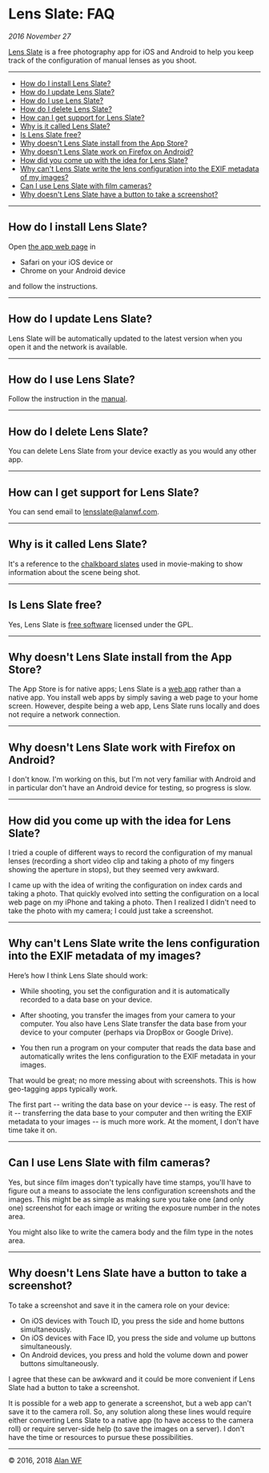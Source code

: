 # Lens Slate: FAQ

_2016 November 27_

[Lens Slate](index.html) is a free photography app for iOS and Android to help you keep track of the configuration of manual lenses as you shoot.

<hr/>

* <a href="#how-install">How do I install Lens Slate?</a>
* <a href="#how-update">How do I update Lens Slate?</a>
* <a href="#how-use">How do I use Lens Slate? </a>
* <a href="#how-delete">How do I delete Lens Slate?</a>
* <a href="#how-support">How can I get support for Lens Slate?</a>
* <a href="#why-called">Why is it called Lens Slate?</a>
* <a href="#is-free">Is Lens Slate free?</a>
* <a href="#why-install">Why doesn't Lens Slate install from the App Store?</a>  
* <a href="#why-android-firefox">Why doesn't Lens Slate work on Firefox on Android?</a>
* <a href="#how-idea">How did you come up with the idea for Lens Slate?</a>
* <a href="#why-not-write-exif">Why can't Lens Slate write the lens configuration into the EXIF metadata of my images?</a>
* <a href="#can-film">Can I use Lens Slate with film cameras?</a>
* <a href="#screenshot-button">Why doesn't Lens Slate have a button to take a screenshot?</a>

<hr/>

<a name="how-install"></a>

## How do I install Lens Slate?

Open [the app web page](app.html) in 
  
  * Safari on your iOS device or
  * Chrome on your Android device
  
and follow the instructions.
  
<hr/>
  
<a name="how-update"></a>

## How do I update Lens Slate?

  Lens Slate will be automatically updated to the latest version when you
open it and the network is available.
 
<hr/>

<a name="how-use"></a>

## How do I use Lens Slate?

  Follow the instruction in the [manual](manual.html).
 
<hr/>

<a name="how-delete"></a>

## How do I delete Lens Slate?

  You can delete Lens Slate from your device exactly as you would any other app. 
  
<hr/>

<a name="how-support"></a>

## How can I get support for Lens Slate?

  You can send email to [lensslate@alanwf.com](mailto:lensslate@alanwf.com).
  
<hr/>

<a name="why-called"></a>

## Why is it called Lens Slate?

  It's a reference to the [chalkboard slates](https://en.wikipedia.org/wiki/Clapperboard) used in movie-making to show information about the scene being shot.
  
<hr/>

<a name="is-free"></a>

## Is Lens Slate free?

  Yes, Lens Slate is [free software](manual.html#license) licensed under the GPL.

<hr/>

<a name="why-install"></a>

## Why doesn't Lens Slate install from the App Store?

  The App Store is for native apps; Lens Slate is a [web app](https://en.wikipedia.org/wiki/Web_application) rather than a native app. You install web apps by simply saving a web page to your home screen. However, despite being a web app, Lens Slate runs locally and does not require a network connection.
  
<hr/>

<a name="why-android-firefox"></a>

## Why doesn't Lens Slate work with Firefox on Android?

  I don't know. I'm working on this, but I'm not very familiar with Android and in particular don't have an Android device for testing, so progress is slow.

<hr/>

<a name="how-idea"></a>

## How did you come up with the idea for Lens Slate?

  I tried a couple of different ways to record the configuration of my manual lenses (recording a short video clip and taking a photo of my fingers showing the aperture in stops), but they seemed very awkward. 
  
  I came up with the idea of writing the configuration on index cards and taking a photo. That quickly evolved into setting the configuration on a local web page on my iPhone and taking a photo. Then I realized I didn't need to take the photo with my camera; I could just take a screenshot.

<hr/>

<a name="why-not-write-exif"></a>

## Why can't Lens Slate write the lens configuration into the EXIF metadata of my images?

Here’s how I think Lens Slate should work:

* While shooting, you set the configuration and it is automatically recorded to a data base on your device.

* After shooting, you transfer the images from your camera to your computer. You also have Lens Slate transfer the data base from your device to your computer (perhaps via DropBox or Google Drive). 

* You then run a program on your computer that reads the data base and automatically writes the lens configuration to the EXIF metadata in your images.

That would be great; no more messing about with screenshots. This is how geo-tagging apps typically work.

The first part -- writing the data base on your device -- is easy. The rest of it -- transferring the data base to your computer and then writing the EXIF metadata to your images -- is much more work. At the moment, I don't have time take it on.

<hr/>

<a name="can-film"></a>

## Can I use Lens Slate with film cameras?

  Yes, but since film images don't typically have time stamps, you'll have to figure out a means to associate the lens configuration screenshots and the images. This might be as simple as making sure you take one (and only one) screenshot for each image or writing the exposure number in the notes area.
  
  You might also like to write the camera body and the film type in the notes area.
  
<hr/>

<a name="screenshot-button"></a>

## Why doesn't Lens Slate have a button to take a screenshot?

To take a screenshot and save it in the camera role on your device:

* On iOS devices with Touch ID, you press the side and home buttons simultaneously.
* On iOS devices with Face ID, you press the side and volume up buttons simultaneously.
* On Android devices, you press and hold the volume down and power buttons simultaneously.

I agree that these can be awkward and it could be more convenient if Lens Slate had a button to take a screenshot.

It is possible for a web app to generate a screenshot, but a web app can't save it to the camera roll. So, any solution along these lines would require either converting Lens Slate to a native app (to have access to the camera roll) or require server-side help (to save the images on a server). I don't have the time or resources to pursue these possibilities.

  
<hr/>

© 2016, 2018 [Alan WF](https://alanwf.com/)
